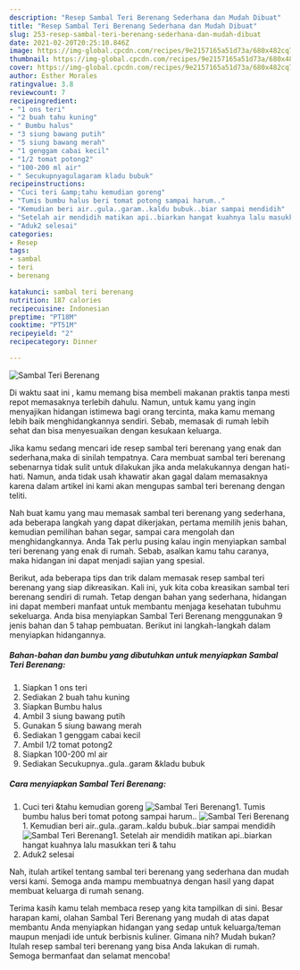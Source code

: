 ```yaml
---
description: "Resep Sambal Teri Berenang Sederhana dan Mudah Dibuat"
title: "Resep Sambal Teri Berenang Sederhana dan Mudah Dibuat"
slug: 253-resep-sambal-teri-berenang-sederhana-dan-mudah-dibuat
date: 2021-02-20T20:25:10.846Z
image: https://img-global.cpcdn.com/recipes/9e2157165a51d73a/680x482cq70/sambal-teri-berenang-foto-resep-utama.jpg
thumbnail: https://img-global.cpcdn.com/recipes/9e2157165a51d73a/680x482cq70/sambal-teri-berenang-foto-resep-utama.jpg
cover: https://img-global.cpcdn.com/recipes/9e2157165a51d73a/680x482cq70/sambal-teri-berenang-foto-resep-utama.jpg
author: Esther Morales
ratingvalue: 3.8
reviewcount: 7
recipeingredient:
- "1 ons teri"
- "2 buah tahu kuning"
- " Bumbu halus"
- "3 siung bawang putih"
- "5 siung bawang merah"
- "1 genggam cabai kecil"
- "1/2 tomat potong2"
- "100-200 ml air"
- " Secukupnyagulagaram kladu bubuk"
recipeinstructions:
- "Cuci teri &amp;tahu kemudian goreng"
- "Tumis bumbu halus beri tomat potong sampai harum.."
- "Kemudian beri air..gula..garam..kaldu bubuk..biar sampai mendidih"
- "Setelah air mendidih matikan api..biarkan hangat kuahnya lalu masukkan teri &amp; tahu"
- "Aduk2 selesai"
categories:
- Resep
tags:
- sambal
- teri
- berenang

katakunci: sambal teri berenang 
nutrition: 187 calories
recipecuisine: Indonesian
preptime: "PT18M"
cooktime: "PT51M"
recipeyield: "2"
recipecategory: Dinner

---
```



![Sambal Teri Berenang](https://img-global.cpcdn.com/recipes/9e2157165a51d73a/680x482cq70/sambal-teri-berenang-foto-resep-utama.jpg)

Di waktu  saat ini , kamu memang bisa membeli makanan praktis tanpa mesti repot memasaknya terlebih dahulu. Namun, untuk kamu yang ingin menyajikan hidangan istimewa bagi orang tercinta, maka kamu memang lebih baik menghidangkannya sendiri. Sebab, memasak di rumah lebih sehat dan bisa menyesuaikan dengan kesukaan keluarga.

Jika kamu sedang mencari ide resep sambal teri berenang yang enak dan sederhana,maka di sinilah tempatnya. Cara membuat sambal teri berenang  sebenarnya tidak sulit untuk dilakukan jika anda melakukannya dengan hati-hati. Namun, anda tidak usah khawatir akan gagal dalam memasaknya 
karena dalam artikel ini kami akan mengupas sambal teri berenang dengan teliti.  



Nah buat kamu yang mau memasak sambal teri berenang yang sederhana, ada beberapa langkah yang dapat dikerjakan, pertama memilih jenis bahan, kemudian pemilihan bahan segar, sampai cara mengolah dan menghidangkannya. Anda Tak perlu pusing kalau ingin menyiapkan sambal teri berenang yang enak di rumah. Sebab, asalkan kamu  tahu caranya, maka hidangan ini dapat menjadi sajian yang spesial.

Berikut, ada beberapa tips dan trik dalam memasak resep sambal teri berenang yang siap dikreasikan. Kali ini, yuk kita coba kreasikan sambal teri berenang sendiri di rumah. Tetap dengan bahan yang sederhana, hidangan ini dapat memberi manfaat untuk membantu menjaga kesehatan tubuhmu sekeluarga. Anda bisa menyiapkan Sambal Teri Berenang menggunakan 9 jenis bahan dan 5 tahap pembuatan. Berikut ini langkah-langkah dalam menyiapkan hidangannya.

<!--inarticleads1-->

##### Bahan-bahan dan bumbu yang dibutuhkan untuk menyiapkan Sambal Teri Berenang:

1. Siapkan 1 ons teri
1. Sediakan 2 buah tahu kuning
1. Siapkan  Bumbu halus
1. Ambil 3 siung bawang putih
1. Gunakan 5 siung bawang merah
1. Sediakan 1 genggam cabai kecil
1. Ambil 1/2 tomat potong2
1. Siapkan 100-200 ml air
1. Sediakan  Secukupnya..gula..garam &amp;kladu bubuk




<!--inarticleads2-->

##### Cara menyiapkan Sambal Teri Berenang:

1. Cuci teri &amp;tahu kemudian goreng
<img src="https://img-global.cpcdn.com/steps/a2ba881c06b81884/160x128cq70/sambal-teri-berenang-langkah-memasak-1-foto.jpg" alt="Sambal Teri Berenang">1. Tumis bumbu halus beri tomat potong sampai harum..
<img src="https://img-global.cpcdn.com/steps/466eb68cd6d3df82/160x128cq70/sambal-teri-berenang-langkah-memasak-2-foto.jpg" alt="Sambal Teri Berenang">1. Kemudian beri air..gula..garam..kaldu bubuk..biar sampai mendidih
<img src="https://img-global.cpcdn.com/steps/5388db8ec2deefac/160x128cq70/sambal-teri-berenang-langkah-memasak-3-foto.jpg" alt="Sambal Teri Berenang">1. Setelah air mendidih matikan api..biarkan hangat kuahnya lalu masukkan teri &amp; tahu
1. Aduk2 selesai




Nah, itulah artikel tentang  sambal teri berenang  yang sederhana dan mudah versi kami. Semoga anda mampu membuatnya dengan hasil yang dapat membuat keluarga di rumah senang. 

Terima kasih kamu telah membaca resep yang kita tampilkan di sini. Besar harapan kami, olahan  Sambal Teri Berenang yang mudah di atas dapat membantu Anda menyiapkan hidangan yang sedap untuk keluarga/teman maupun menjadi ide untuk berbisnis kuliner. Gimana nih? Mudah bukan? Itulah resep sambal teri berenang yang bisa Anda lakukan di rumah. Semoga bermanfaat dan selamat mencoba!

